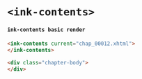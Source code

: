 # `<ink-contents>`

#### `ink-contents basic render`

```html
<ink-contents current="chap_00012.xhtml">
</ink-contents>

```

```html
<div class="chapter-body">
</div>

```

